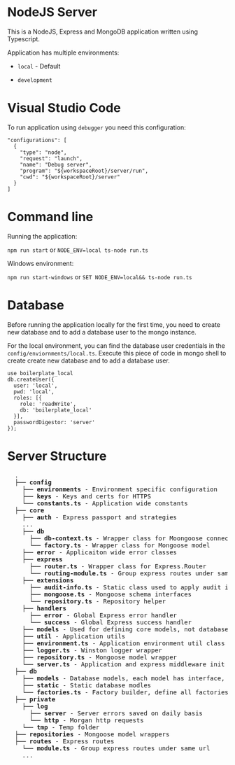 # NodeJS Server #

This is a NodeJS, Express and MongoDB application written using Typescript.

Application has multiple environments:

* `local` - Default

* `development`

# Visual Studio Code #

To run application using `debugger` you need this configuration:

```
"configurations": [
  {
    "type": "node",
    "request": "launch",
    "name": "Debug server",
    "program": "${workspaceRoot}/server/run",
    "cwd": "${workspaceRoot}/server"
  }
]
```

# Command line #

Running the application:

`npm run start` or `NODE_ENV=local ts-node run.ts`

Windows environment:

`npm run start-windows` or  `SET NODE_ENV=local&& ts-node run.ts`

# Database #

Before running the application locally for the first time, you need to create new database and to add a database user to the mongo instance.

For the local environment, you can find the database user credentials in the `config/enviornments/local.ts`. Execute this piece of code in mongo shell to create create new database and to add a database user. 

```
use boilerplate_local
db.createUser({
  user: 'local',
  pwd: 'local',
  roles: [{
    role: 'readWrite',
    db: 'boilerplate_local'
  }],
  passwordDigestor: 'server'
});
```

# Server Structure #

<pre>
  .
  ├── <b>config</b>
    ├── <b>environments</b> - Environment specific configuration
    ├── <b>keys</b> - Keys and certs for HTTPS
    └── <b>constants.ts</b> - Application wide constants
  ├── <b>core</b>
    ├── <b>auth</b> - Express passport and strategies
    ...
    ├── <b>db</b>
      ├── <b>db-context.ts</b> - Wrapper class for Moongoose connection
      └── <b>factory.ts</b> - Wrapper class for Mongoose model
    ├── <b>error</b> - Applicaiton wide error classes
    ├── <b>express</b>
      ├── <b>router.ts</b> - Wrapper class for Express.Router
      └── <b>routing-module.ts</b> - Group express routes under same url
    ├── <b>extensions</b>
      ├── <b>audit-info.ts</b> - Static class used to apply audit info to Mongoose model
      ├── <b>mongoose.ts</b> - Mongoose schema interfaces
      └── <b>repository.ts</b> - Repository helper
    ├── <b>handlers</b>
      ├── <b>error</b> - Global Express error handler
      └── <b>success</b> - Global Express success handler
    ├── <b>models</b> - Used for defining core models, not database models
    ├── <b>util</b> - Application utils
    ├── <b>environment.ts</b> - Application environment util class
    ├── <b>logger.ts</b> - Winston logger wrapper
    ├── <b>repository.ts</b> - Mongoose model wrapper
    └── <b>server.ts</b> - Application and express middleware init
  ├── <b>db</b>
    ├── <b>models</b> - Database models, each model has interface, schema definition and factory
    ├── <b>static</b> - Static database modles
    └── <b>factories.ts</b> - Factory builder, define all factories used in the app
  ├── <b>private</b>
    ├── <b>log</b>
      ├── <b>server</b> - Server errors saved on daily basis
      └── <b>http</b> - Morgan http requests
    └── <b>tmp</b> - Temp folder
  ├── <b>repositories</b> - Mongoose model wrappers
  ├── <b>routes</b> - Express routes
    └── <b>module.ts</b> - Group express routes under same url
    ...
</pre>
